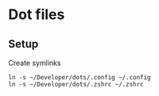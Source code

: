 # Dot files

## Setup
Create symlinks
```
ln -s ~/Developer/dots/.config ~/.config
ln -s ~/Developer/dots/.zshrc ~/.zshrc
```
